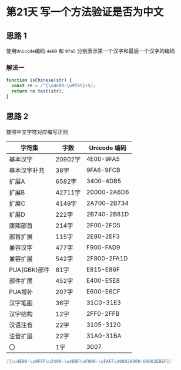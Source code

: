 # 第21天 写一个方法验证是否为中文

## 思路 1

使用`Unicode`编码 `4e00` 和 `9fa5` 分别表示第一个汉字和最后一个汉字的编码

### 解法一

```js
function isChinese(str) {
  const re = /^[\u4e00-\u9fa5]+$/;
  return re.test(str);
}
```

## 思路 2

按照中文字符对应编写正则

字符集 | 字数 | Unicode 编码
-- | -- | --
基本汉字 | 20902字 | 4E00-9FA5
基本汉字补充 | 38字 | 9FA6-9FCB
扩展A | 6582字 | 3400-4DB5
扩展B | 42711字 | 20000-2A6D6
扩展C | 4149字 | 2A700-2B734
扩展D | 222字 | 2B740-2B81D
康熙部首 | 214字 | 2F00-2FD5
部首扩展 | 115字 | 2E80-2EF3
兼容汉字 | 477字 | F900-FAD9
兼容扩展 | 542字 | 2F800-2FA1D
PUA(GBK)部件 | 81字 | E815-E86F
部件扩展 | 452字 | E400-E5E8
PUA增补 | 207字 | E600-E6CF
汉字笔画 | 36字 | 31C0-31E3
汉字结构 | 12字 | 2FF0-2FFB
汉语注音 | 22字 | 3105-3120
注音扩展 | 22字 | 31A0-31BA
〇 | 1字 | 3007

```js
/[\u4E00-\u9FFF\u3400-\u4DBF\uF900-\uFAFF\U00020000-U0002EBEF]/
```

